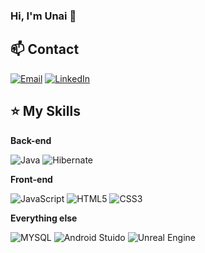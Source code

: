 ### Hi, I'm Unai 👋


## 📫 Contact

<a href="mailto:unaibh01@gmail.com">![Email](https://img.shields.io/badge/Gmail-D14836?style=for-the-badge&logo=gmail&logoColor=white)</a>
<a href="https://www.linkedin.com/in/unai-bonilla-hernandez" target="_blank">![LinkedIn](https://img.shields.io/badge/LinkedIn-0077B5?style=for-the-badge&logo=linkedin&logoColor=white)</a>


## ⭐ My Skills
**Back-end**

![Java](https://img.shields.io/badge/java-%23ED8B00.svg?style=for-the-badge&logo=java&logoColor=white)
![Hibernate](https://img.shields.io/badge/Hibernate-59666C?style=for-the-badge&logo=Hibernate&logoColor=white)


**Front-end**

![JavaScript](https://img.shields.io/badge/javascript-%23323330.svg?style=for-the-badge&logo=javascript&logoColor=%23F7DF1E)
![HTML5](https://img.shields.io/badge/html5-%23E34F26.svg?style=for-the-badge&logo=html5&logoColor=white)
![CSS3](https://img.shields.io/badge/css3-%231572B6.svg?style=for-the-badge&logo=css3&logoColor=white)


**Everything else**

![MYSQL](https://img.shields.io/badge/MySQL-005C84?style=for-the-badge&logo=mysql&logoColor=white)
![Android Stuido](https://img.shields.io/badge/Android_Studio-3DDC84?style=for-the-badge&logo=android-studio&logoColor=white)
![Unreal Engine](https://img.shields.io/badge/unrealengine-%23313131.svg?style=for-the-badge&logo=unrealengine&logoColor=white)

<!--
**BBonLLo/BBonLLo** is a ✨ _special_ ✨ repository because its `README.md` (this file) appears on your GitHub profile.

Here are some ideas to get you started:

- 🔭 I’m currently working on ...
- 🌱 I’m currently learning ...
- 👯 I’m looking to collaborate on ...
- 🤔 I’m looking for help with ...
- 💬 Ask me about ...
- 📫 How to reach me: ...
- 😄 Pronouns: ...
- ⚡ Fun fact: ...
-->
